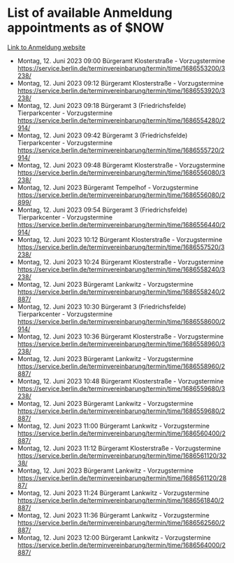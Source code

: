 # List of available Anmeldung appointments as of $NOW
[Link to Anmeldung website](https://service.berlin.de/terminvereinbarung/termin/tag.php?termin=1&anliegen[]=120686&dienstleisterlist=122210,122217,327316,122219,327312,122227,327314,122231,327346,122243,327348,122254,122252,329742,122260,329745,122262,329748,122271,327278,122273,327274,122277,327276,330436,122280,327294,122282,327290,122284,327292,122291,327270,122285,327266,122286,327264,122296,327268,150230,329760,122297,327286,122294,327284,122312,329763,122314,329775,122304,327330,122311,327334,122309,327332,317869,122281,327352,122279,329772,122283,122276,327324,122274,327326,122267,329766,122246,327318,122251,327320,122257,327322,122208,327298,122226,327300&herkunft=http%3A%2F%2Fservice.berlin.de%2Fdienstleistung%2F120686%2F)
- Montag, 12. Juni 2023 09:00 Bürgeramt Klosterstraße - Vorzugstermine https://service.berlin.de/terminvereinbarung/termin/time/1686553200/3238/
- Montag, 12. Juni 2023 09:12 Bürgeramt Klosterstraße - Vorzugstermine https://service.berlin.de/terminvereinbarung/termin/time/1686553920/3238/
- Montag, 12. Juni 2023 09:18 Bürgeramt 3 (Friedrichsfelde) Tierparkcenter - Vorzugstermine https://service.berlin.de/terminvereinbarung/termin/time/1686554280/2914/
- Montag, 12. Juni 2023 09:42 Bürgeramt 3 (Friedrichsfelde) Tierparkcenter - Vorzugstermine https://service.berlin.de/terminvereinbarung/termin/time/1686555720/2914/
- Montag, 12. Juni 2023 09:48 Bürgeramt Klosterstraße - Vorzugstermine https://service.berlin.de/terminvereinbarung/termin/time/1686556080/3238/
- Montag, 12. Juni 2023  Bürgeramt Tempelhof - Vorzugstermine https://service.berlin.de/terminvereinbarung/termin/time/1686556080/2899/
- Montag, 12. Juni 2023 09:54 Bürgeramt 3 (Friedrichsfelde) Tierparkcenter - Vorzugstermine https://service.berlin.de/terminvereinbarung/termin/time/1686556440/2914/
- Montag, 12. Juni 2023 10:12 Bürgeramt Klosterstraße - Vorzugstermine https://service.berlin.de/terminvereinbarung/termin/time/1686557520/3238/
- Montag, 12. Juni 2023 10:24 Bürgeramt Klosterstraße - Vorzugstermine https://service.berlin.de/terminvereinbarung/termin/time/1686558240/3238/
- Montag, 12. Juni 2023  Bürgeramt Lankwitz - Vorzugstermine https://service.berlin.de/terminvereinbarung/termin/time/1686558240/2887/
- Montag, 12. Juni 2023 10:30 Bürgeramt 3 (Friedrichsfelde) Tierparkcenter - Vorzugstermine https://service.berlin.de/terminvereinbarung/termin/time/1686558600/2914/
- Montag, 12. Juni 2023 10:36 Bürgeramt Klosterstraße - Vorzugstermine https://service.berlin.de/terminvereinbarung/termin/time/1686558960/3238/
- Montag, 12. Juni 2023  Bürgeramt Lankwitz - Vorzugstermine https://service.berlin.de/terminvereinbarung/termin/time/1686558960/2887/
- Montag, 12. Juni 2023 10:48 Bürgeramt Klosterstraße - Vorzugstermine https://service.berlin.de/terminvereinbarung/termin/time/1686559680/3238/
- Montag, 12. Juni 2023  Bürgeramt Lankwitz - Vorzugstermine https://service.berlin.de/terminvereinbarung/termin/time/1686559680/2887/
- Montag, 12. Juni 2023 11:00 Bürgeramt Lankwitz - Vorzugstermine https://service.berlin.de/terminvereinbarung/termin/time/1686560400/2887/
- Montag, 12. Juni 2023 11:12 Bürgeramt Klosterstraße - Vorzugstermine https://service.berlin.de/terminvereinbarung/termin/time/1686561120/3238/
- Montag, 12. Juni 2023  Bürgeramt Lankwitz - Vorzugstermine https://service.berlin.de/terminvereinbarung/termin/time/1686561120/2887/
- Montag, 12. Juni 2023 11:24 Bürgeramt Lankwitz - Vorzugstermine https://service.berlin.de/terminvereinbarung/termin/time/1686561840/2887/
- Montag, 12. Juni 2023 11:36 Bürgeramt Lankwitz - Vorzugstermine https://service.berlin.de/terminvereinbarung/termin/time/1686562560/2887/
- Montag, 12. Juni 2023 12:00 Bürgeramt Lankwitz - Vorzugstermine https://service.berlin.de/terminvereinbarung/termin/time/1686564000/2887/
